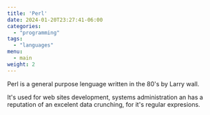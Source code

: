 ```yaml
---
title: 'Perl'
date: 2024-01-20T23:27:41-06:00
categories:
  - "programming"
tags: 
  - "languages"
menu:
  - main
weight: 2
---
```

Perl is a general purpose lenguage written in the 80's by Larry wall.

It's used for web sites development, systems administration an has a reputation of an excelent data crunching, for it's regular expresions. 